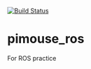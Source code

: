 [![Build Status](https://travis-ci.com/Yushi-k/pimouse_ros.svg?branch=master)](https://travis-ci.com/Yushi-k/pimouse_ros)


# pimouse_ros
For ROS practice
